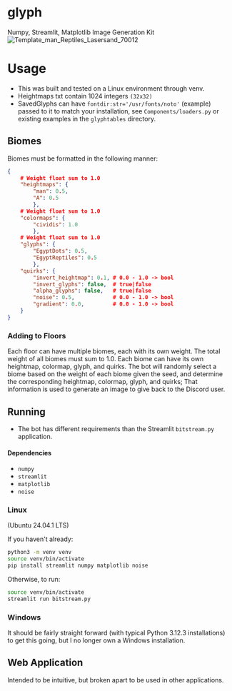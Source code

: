 # glyph
Numpy, Streamlit, Matplotlib Image Generation Kit
![Template_man_Reptiles_Lasersand_70012](https://github.com/user-attachments/assets/272816b5-ec4c-4ab9-a065-03ee68601a94)

# Usage
- This was built and tested on a Linux environment through venv.
- Heightmaps txt contain 1024 integers `(32x32)`
- SavedGlyphs can have `fontdir:str='/usr/fonts/noto'` (example) passed to it to match your installation, see `Components/loaders.py` or existing examples in the `glyphtables` directory.

## Biomes

Biomes must be formatted in the following manner:

```json
{
    # Weight float sum to 1.0
    "heightmaps": {
        "man": 0.5, 
        "A": 0.5
        }, 
    # Weight float sum to 1.0
    "colormaps": {
        "cividis": 1.0
        }, 
    # Weight float sum to 1.0
    "glyphs": {
        "EgyptDots": 0.5, 
        "EgyptReptiles": 0.5
        }, 
    "quirks": {
        "invert_heightmap": 0.1, # 0.0 - 1.0 -> bool
        "invert_glyphs": false,  # true|false
        "alpha_glyphs": false,   # true|false
        "noise": 0.5,            # 0.0 - 1.0 -> bool
        "gradient": 0.0,         # 0.0 - 1.0 -> bool
    }
}

```

### Adding to Floors

Each floor can have multiple biomes, each with its own weight. The total weight of all biomes must sum to 1.0. Each biome can have its own heightmap, colormap, glyph, and quirks. The bot will randomly select a biome based on the weight of each biome given the seed, and determine the corresponding heightmap, colormap, glyph, and quirks; That information is used to generate an image to give back to the Discord user.

## Running

- The bot has different requirements than the Streamlit `bitstream.py` application.

#### Dependencies
- `numpy`
- `streamlit`
- `matplotlib`
- `noise`

### Linux
(Ubuntu 24.04.1 LTS)

If you haven't already:
```bash
python3 -m venv venv
source venv/bin/activate
pip install streamlit numpy matplotlib noise
```
Otherwise, to run:
```bash
source venv/bin/activate
streamlit run bitstream.py
```

### Windows
It should be fairly straight forward (with typical Python 3.12.3 installations) to get this going, but I no longer own a Windows installation.

## Web Application

Intended to be intuitive, but broken apart to be used in other applications.